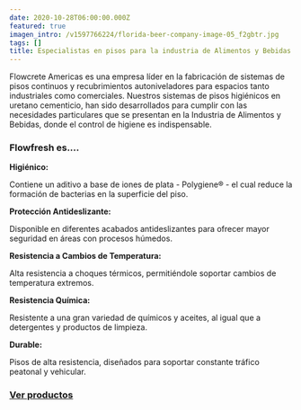 ```yaml
---
date: 2020-10-28T06:00:00.000Z
featured: true
imagen_intro: /v1597766224/florida-beer-company-image-05_f2gbtr.jpg
tags: []
title: Especialistas en pisos para la industria de Alimentos y Bebidas
---
```

Flowcrete Americas es una empresa líder en la fabricación de sistemas de pisos continuos y recubrimientos autoniveladores para espacios tanto industriales como comerciales. Nuestros sistemas de pisos higiénicos en uretano cementicio, han sido desarrollados para cumplir con las necesidades particulares que se presentan en la Industria de Alimentos y Bebidas, donde el control de higiene es indispensable.

### **Flowfresh es....**

**Higiénico:**

Contiene un aditivo a base de iones de plata - Polygiene® - el cual reduce la formación de bacterias en la superficie del piso.

**Protección Antideslizante:**

Disponible en diferentes acabados antideslizantes para ofrecer mayor seguridad en áreas con procesos húmedos.

**Resistencia a Cambios de Temperatura:**

Alta resistencia a choques térmicos, permitiéndole soportar cambios de temperatura extremos.

**Resistencia Química:**

Resistente a una gran variedad de químicos y aceites, al igual que a detergentes y productos de limpieza.

**Durable:**

Pisos de alta resistencia, diseñados para soportar constante tráfico peatonal y vehicular.

### [Ver productos](https://www.novatec.cr/productos/uretanos-cementicios/)